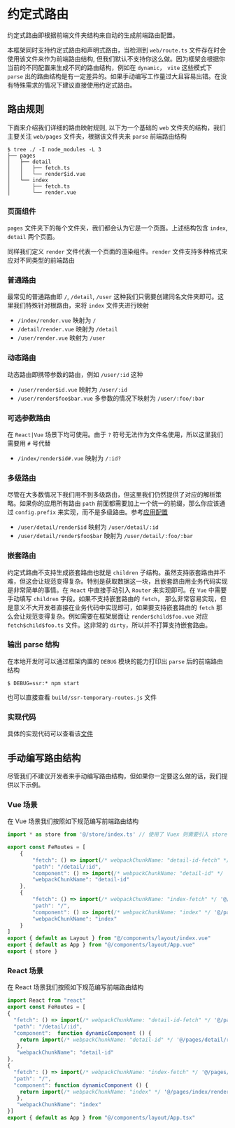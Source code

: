 # 约定式路由

约定式路由即根据前端文件夹结构来自动的生成前端路由配置。  

本框架同时支持约定式路由和声明式路由，当检测到 `web/route.ts` 文件存在时会使用该文件来作为前端路由结构, 但我们默认不支持你这么做。因为框架会根据你当前的不同配置来生成不同的路由结构，例如在 `dynamic`， `vite` 这些模式下 `parse` 出的路由结构是有一定差异的。如果手动编写工作量过大且容易出错。在没有特殊需求的情况下建议直接使用约定式路由。

## 路由规则

下面来介绍我们详细的路由映射规则, 以下为一个基础的 `web` 文件夹的结构，我们主要关注 `web/pages` 文件夹，根据该文件夹来 `parse` 前端路由结构

```shell
$ tree ./ -I node_modules -L 3
├── pages
│   ├── detail
│   │   ├── fetch.ts
│   │   └── render$id.vue
│   └── index
│       ├── fetch.ts
│       └── render.vue
```

### 页面组件

`pages` 文件夹下的每个文件夹，我们都会认为它是一个页面。上述结构包含 `index`, `detail` 两个页面。

同样我们定义 `render` 文件代表一个页面的渲染组件。`render` 文件支持多种格式来应对不同类型的前端路由

### 普通路由

最常见的普通路由即 `/`, `/detail`, `/user` 这种我们只需要创建同名文件夹即可。这里我们特殊针对根路由，来将 `index` 文件夹进行映射

- `/index/render.vue` 映射为 `/`
- `/detail/render.vue` 映射为 `/detail`
- `/user/render.vue` 映射为 `/user`

### 动态路由

动态路由即携带参数的路由，例如 `/user/:id` 这种

- `/user/render$id.vue` 映射为 `/user/:id`
- `/user/render$foo$bar.vue` 多参数的情况下映射为 `/user/:foo/:bar`

### 可选参数路由

在 `React|Vue` 场景下均可使用。由于 `?` 符号无法作为文件名使用，所以这里我们需要用 `#` 号代替

- `/index/render$id#.vue` 映射为 `/:id?`

### 多级路由

尽管在大多数情况下我们用不到多级路由，但这里我们仍然提供了对应的解析策略。如果你的应用所有路由 `path` 前面都需要加上一个统一的前缀，那么你应该通过 `config.prefix` 来实现，而不是多级路由。参考[应用配置](./api$config#prefix)

- `/user/detail/render$id` 映射为 `/user/detail/:id`
- `/user/detail/render$foo$bar` 映射为 `/user/detail/:foo/:bar`

### 嵌套路由

约定式路由不支持生成嵌套路由也就是 `children` 子结构。虽然支持嵌套路由并不难，但这会让规范变得复杂。特别是获取数据这一块，且嵌套路由用业务代码实现是非常简单的事情。在 `React` 中直接手动引入 `Router` 来实现即可。在 `Vue` 中需要手动填写 `children` 字段。如果不支持嵌套路由的 `fetch`， 那么非常容易实现，但是意义不大开发者直接在业务代码中实现即可，如果要支持嵌套路由的 `fetch` 那么会让规范变得复杂。例如需要在框架层面让 `render$child$foo.vue` 对应 `fetch$child$foo.ts` 文件。这非常的 `dirty`，所以并不打算支持嵌套路由。

### 输出 parse 结构

在本地开发时可以通过框架内置的 `DEBUG` 模块的能力打印出 `parse` 后的前端路由结构

```shell
$ DEBUG=ssr:* npm start
```

也可以直接查看 `build/ssr-temporary-routes.js` 文件
### 实现代码

具体的实现代码可以查看该[文件](https://github.com/zhangyuang/ssr/blob/dev/packages/server-utils/src/parse.ts#L13)

## 手动编写路由结构

尽管我们不建议开发者来手动编写路由结构，但如果你一定要这么做的话，我们提供以下示例。

### Vue 场景

在 Vue 场景我们按照如下规范编写前端路由结构

```js
import * as store from '@/store/index.ts' // 使用了 Vuex 则需要引入 store

export const FeRoutes = [
    {   
        "fetch": () => import(/* webpackChunkName: "detail-id-fetch" */ '@/pages/detail/fetch.ts'),
        "path": "/detail/:id",
        "component": () => import(/* webpackChunkName: "detail-id" */ '@/pages/detail/render$id.vue'),
        "webpackChunkName": "detail-id"
    },
    {
        "fetch": () => import(/* webpackChunkName: "index-fetch" */ '@/pages/index/fetch.ts'),
        "path": "/",
        "component": () => import(/* webpackChunkName: "index" */ '@/pages/index/render.vue'),
        "webpackChunkName": "index"
    }
]
export { default as Layout } from "@/components/layout/index.vue"
export { default as App } from "@/components/layout/App.vue"
export { store }
```

### React 场景

在 React 场景我们按照如下规范编写前端路由结构

```js
import React from "react"
export const FeRoutes = [
{
  "fetch": () => import(/* webpackChunkName: "detail-id-fetch" */ '@/pages/detail/fetch.ts'),
  "path": "/detail/:id",
  "component":  function dynamicComponent () {
    return import(/* webpackChunkName: "detail-id" */ '@/pages/detail/render$id.tsx')
   }, 
   "webpackChunkName": "detail-id"
}, 
{
  "fetch": () => import(/* webpackChunkName: "index-fetch" */ '@/pages/index/fetch.ts')
  "path": "/",
  "component": function dynamicComponent () {
    return import(/* webpackChunkName: "index" */ '@/pages/index/render.tsx')
   }, 
   "webpackChunkName": "index"
}]
export { default as App } from "@/components/layout/App.tsx"
```